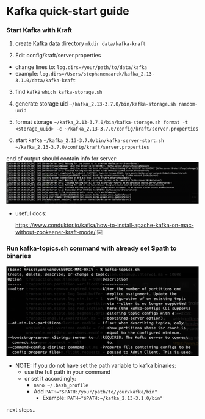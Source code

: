 # Kafka quick-start guide

### Start Kafka with Kraft

1. create Kafka data directory
`mkdir data/kafka-kraft`

2. Edit config/kraft/server.properties

- change lines to:
`log.dirs=/your/path/to/data/kafka`
- example:
`log.dirs=/Users/stephanemaarek/kafka_2.13-3.1.0/data/kafka-kraft`

3. find kafka `which kafka-storage.sh`

4. generate storage uid `~/kafka_2.13-3.7.0/bin/kafka-storage.sh random-uuid`

5. format storage `~/kafka_2.13-3.7.0/bin/kafka-storage.sh format -t <storage_uuid> -c ~/kafka_2.13-3.7.0/config/kraft/server.properties`

6. start kafka `~/kafka_2.13-3.7.0/bin/kafka-server-start.sh ~/kafka_2.13-3.7.0/config/kraft/server.properties`

end of output should contain info for server:
![server info](<Pasted Graphic.png>)

- useful docs:

    https://www.conduktor.io/kafka/how-to-install-apache-kafka-on-mac-without-zookeeper-kraft-mode/
￼
### Run kafka-topics.sh command with already set $path to binaries
<img src="image.png" alt="run kafka-topics.sh" width="800">

- NOTE: If you do not have set the path variable to kafka binaries:
    - use the full path in your command 
    - or set it accordingly:
        - `nano ~/.bash_profile`
        - Add `PATH="$PATH:/your/path/to/your/kafka/bin"`
            - Example: `PATH="$PATH:~/kafka_2.13-3.1.0/bin"`

next steps..